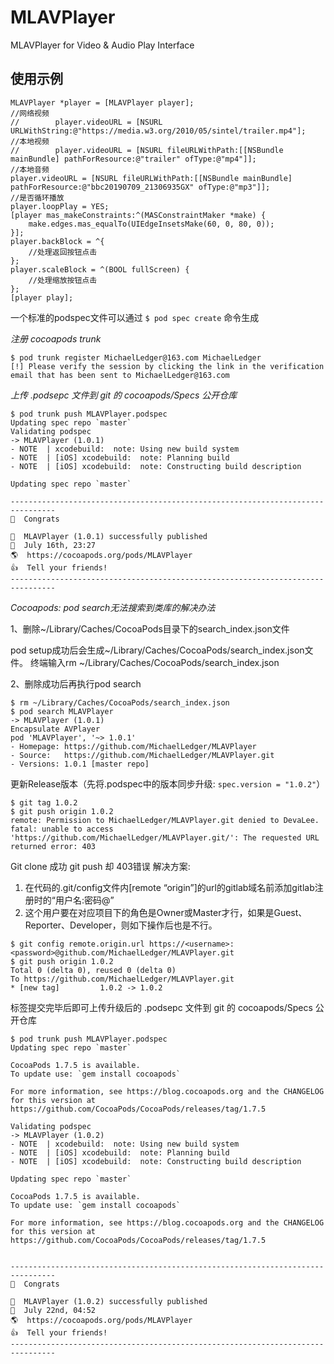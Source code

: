 # MLAVPlayer
MLAVPlayer for Video &amp; Audio Play Interface

## 使用示例
```
MLAVPlayer *player = [MLAVPlayer player];
//网络视频
//        player.videoURL = [NSURL URLWithString:@"https://media.w3.org/2010/05/sintel/trailer.mp4"];
//本地视频
//        player.videoURL = [NSURL fileURLWithPath:[[NSBundle mainBundle] pathForResource:@"trailer" ofType:@"mp4"]];
//本地音频
player.videoURL = [NSURL fileURLWithPath:[[NSBundle mainBundle] pathForResource:@"bbc20190709_21306935GX" ofType:@"mp3"]];
//是否循环播放
player.loopPlay = YES;
[player mas_makeConstraints:^(MASConstraintMaker *make) {
    make.edges.mas_equalTo(UIEdgeInsetsMake(60, 0, 80, 0));
}];
player.backBlock = ^{
    //处理返回按钮点击
};
player.scaleBlock = ^(BOOL fullScreen) {
    //处理缩放按钮点击
};
[player play];
```

一个标准的podspec文件可以通过 `$ pod spec create` 命令生成

*注册 cocoapods trunk*
```
$ pod trunk register MichaelLedger@163.com MichaelLedger
[!] Please verify the session by clicking the link in the verification email that has been sent to MichaelLedger@163.com
```
*上传 .podsepc 文件到 git 的 cocoapods/Specs 公开仓库*
```
$ pod trunk push MLAVPlayer.podspec
Updating spec repo `master`
Validating podspec
-> MLAVPlayer (1.0.1)
- NOTE  | xcodebuild:  note: Using new build system
- NOTE  | [iOS] xcodebuild:  note: Planning build
- NOTE  | [iOS] xcodebuild:  note: Constructing build description

Updating spec repo `master`

--------------------------------------------------------------------------------
🎉  Congrats

🚀  MLAVPlayer (1.0.1) successfully published
📅  July 16th, 23:27
🌎  https://cocoapods.org/pods/MLAVPlayer
👍  Tell your friends!
--------------------------------------------------------------------------------
```
*Cocoapods: pod search无法搜索到类库的解决办法*

1、删除~/Library/Caches/CocoaPods目录下的search_index.json文件


pod setup成功后会生成~/Library/Caches/CocoaPods/search_index.json文件。
终端输入rm ~/Library/Caches/CocoaPods/search_index.json

2、删除成功后再执行pod search

```
$ rm ~/Library/Caches/CocoaPods/search_index.json
$ pod search MLAVPlayer
-> MLAVPlayer (1.0.1)
Encapsulate AVPlayer
pod 'MLAVPlayer', '~> 1.0.1'
- Homepage: https://github.com/MichaelLedger/MLAVPlayer
- Source:   https://github.com/MichaelLedger/MLAVPlayer.git
- Versions: 1.0.1 [master repo]
```

更新Release版本（先将.podspec中的版本同步升级: `spec.version = "1.0.2"`）
```
$ git tag 1.0.2
$ git push origin 1.0.2
remote: Permission to MichaelLedger/MLAVPlayer.git denied to DevaLee.
fatal: unable to access 'https://github.com/MichaelLedger/MLAVPlayer.git/': The requested URL returned error: 403
```
Git clone 成功 git push 却 403错误 解决方案:

1. 在代码的.git/config文件内[remote “origin”]的url的gitlab域名前添加gitlab注册时的“用户名:密码@”
 
2. 这个用户要在对应项目下的角色是Owner或Master才行，如果是Guest、Reporter、Developer，则如下操作后也是不行。

```
$ git config remote.origin.url https://<username>:<password>@github.com/MichaelLedger/MLAVPlayer.git
$ git push origin 1.0.2
Total 0 (delta 0), reused 0 (delta 0)
To https://github.com/MichaelLedger/MLAVPlayer.git
* [new tag]         1.0.2 -> 1.0.2
```
标签提交完毕后即可上传升级后的 .podsepc 文件到 git 的 cocoapods/Specs 公开仓库
```
$ pod trunk push MLAVPlayer.podspec
Updating spec repo `master`

CocoaPods 1.7.5 is available.
To update use: `gem install cocoapods`

For more information, see https://blog.cocoapods.org and the CHANGELOG for this version at https://github.com/CocoaPods/CocoaPods/releases/tag/1.7.5

Validating podspec
-> MLAVPlayer (1.0.2)
- NOTE  | xcodebuild:  note: Using new build system
- NOTE  | [iOS] xcodebuild:  note: Planning build
- NOTE  | [iOS] xcodebuild:  note: Constructing build description

Updating spec repo `master`

CocoaPods 1.7.5 is available.
To update use: `gem install cocoapods`

For more information, see https://blog.cocoapods.org and the CHANGELOG for this version at https://github.com/CocoaPods/CocoaPods/releases/tag/1.7.5


--------------------------------------------------------------------------------
🎉  Congrats

🚀  MLAVPlayer (1.0.2) successfully published
📅  July 22nd, 04:52
🌎  https://cocoapods.org/pods/MLAVPlayer
👍  Tell your friends!
--------------------------------------------------------------------------------
```
